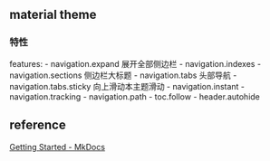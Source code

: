 ## material theme
### 特性
 features:
    - navigation.expand 展开全部侧边栏
    - navigation.indexes
    - navigation.sections 侧边栏大标题
    - navigation.tabs 头部导航
     - navigation.tabs.sticky 向上滑动本主题滑动
    - navigation.instant
    - navigation.tracking
    - navigation.path
    - toc.follow
    - header.autohide
## reference
[Getting Started - MkDocs](https://www.mkdocs.org/getting-started/#other-commands-and-options)

